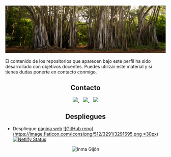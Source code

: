 <p align="center">
  <a href="https://igijon.netlify.app/" target="_blank"><img src="./images/banner.jpeg" 
   borderRadius='1rem' boxShadow = '0 5px 18px rgba(0,0,0,0.3)'></a>
</p>

El contenido de los repositorios que aparecen bajo este perfil ha sido desarrollado con objetivos docentes.
Puedes utilizar este material y si tienes dudas ponerte en contacto conmigo.

<h2 align="center">Contacto</h2>
<p align="center">
    <a href="https://twitter.com/InmaculadaGijn1" target="_blank">
        <img src="https://cdn.icon-icons.com/icons2/895/PNG/512/Twitter_icon_icon-icons.com_69154.png" 
    height="60">
    </a> &nbsp;&nbsp;
     <a href="https://www.youtube.com/channel/UCDC8YnQsB0eRoM-u_qq200w" target="_blank">
        <img src="https://cdn.icon-icons.com/icons2/195/PNG/256/YouTube_23392.png" 
    height="60">
    </a>  &nbsp;&nbsp;
    <a href="https://igijon.netlify.app/" target="_blank">
        <img src="https://avant2.es/wp-content/uploads/2020/02/icono-web.png" 
    height="60"> 
    </a> 
</p>
<h2 align="center">Despliegues</h2>

- Despliegue [página web](https://igijon.netlify.app/) [![GitHub repo](https://image.flaticon.com/icons/png/512/3291/3291695.png =30px)](https://github.com/igijon/igijon) [![Netlify Status](https://api.netlify.com/api/v1/badges/4501457f-083e-4ef0-a8ef-b6c94c0f41d2/deploy-status)](https://app.netlify.com/sites/igijon/deploys)

<p align="center"> 
   <img src="https://komarev.com/ghpvc/?username=igijon&label=Views&color=42b983&style=flat" alt="Inma Gijón" />
</p>

